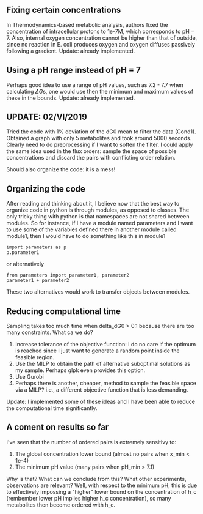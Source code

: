 
## Fixing certain concentrations
In Thermodynamics-based metabolic analysis, authors fixed the concentration of intracellular protons to 1e-7M, which corresponds to pH = 7. Also, internal oxygen concentration cannot be higher than that of outside, since no reaction in E. coli produces oxygen and oxygen diffuses passively following a gradient. Update: already implemented.

## Using a pH range instead of pH = 7
Perhaps good idea to use a range of pH values, such as 7.2 - 7.7 when calculating $\Delta G$s, one would use then the minimum and maximum values of these in the bounds. Update: already implemented.

## UPDATE: 02/VI/2019
Tried the code with 1% deviation of the dG0 mean to filter the data (Cond1). Obtained a graph with only 5 metabolites and took around 5000 seconds. Clearly need to do preprocessing if I want to soften the filter. I could apply the same idea used in the flux orders: sample the space of possible concentrations and discard the pairs with conflicting order relation.

Should also organize the code: it is a mess!

## Organizing the code
After reading and thinking about it, I believe now that the best way to organize code in python is through modules, as opposed to classes. The only tricky thing with python is that namespaces are not shared between modules. So for instance, if I have a module named parameters and I want to use some of the variables defined there in another module called module1, then I would have to do something like this in module1

```python3
import parameters as p
p.parameter1
```

or alternatively

```python3
from parameters import parameter1, parameter2
parameter1 + parameter2
```

These two alternatives would work to transfer objects between modules.

## Reducing computational time
Sampling takes too much time when delta_dG0 > 0.1 because there are too many constraints. What ca we do?

1. Increase tolerance of the objective function: I do no care if the optimum is reached since I just want to generate a random point inside the feasible region.
2. Use the MILP to obtain the path of alternative suboptimal solutions as my sample. Perhaps glpk even provides this option.
3. Use Gurobi
4. Perhaps there is another, cheaper, method to sample the feasible space via a MILP? i.e., a different objective function that is less demanding.

Update: I implemented some of these ideas and I have been able to reduce the computational time significantly.

## A coment on results so far
I've seen that the number of ordered pairs is extremely sensitivy to:
1. The global concentration lower bound (almost no pairs when x_min < 1e-4)
2. The minimum pH value (many pairs when pH_min > 7.1)

Why is that? What can we conclude from this? What other experiments, observations are relevant? Well, with respect to the minimum pH, this is due to effectively impossing a "higher" lower bound on the concentration of h_c (rembember lower pH implies higher h_c concentration), so many metabolites then become ordered with h_c.
